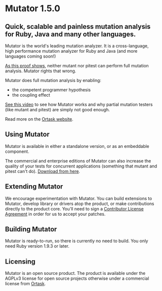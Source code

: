 Mutator 1.5.0
==========================================

Quick, scalable and painless mutation analysis for Ruby, Java and many other languages.
------

Mutator is the world's leading mutation analyzer. It is a cross-language, high performance mutation analyzer for Ruby and Java (and more languages coming soon!)

[As this proof shows](https://gist.github.com/louismrose/11849546efd8cf496fc2#comment-1261635), neither mutant nor pitest can perform full mutation analysis. Mutator rights that wrong.

Mutator does full mutation analysis by enabling:
- the competent programmer hypothesis
- the coupling effect

[See this video](http://www.confreaks.com/videos/3274-mwrc-re-thinking-regression-testing) to see how Mutator works and why partial mutation testers (like mutant and pitest) are simply not good enough.

Read more on the [Ortask website](http://ortask.com/mutator/).



Using Mutator
-----------

Mutator is available in either a standalone version, or as an embeddable component. 

The commercial and enterprise editions of Mutator can also increase the quality of your tests for concurrent applications (something that mutant and pitest can't do). [Download from here](http://ortask.com/mutator/).

 

Extending Mutator
---------------

We encourage experimentation with Mutator. You can build extensions to Mutator, develop library or drivers atop the product, or make contributions directly to the product core. You'll need to sign a [Contributor License Agreement](http://ortask.com/ortask-cla/) in order for us to accept your patches.


Building Mutator
--------------

Mutator is ready-to-run, so there is currently no need to build. You only need Ruby version 1.9.3 or later.


Licensing
---------

Mutator is an open source product. The product is available under the AGPLv3 license for open source projects otherwise under a commercial license from [Ortask](http://ortask.com/pricing-ortask-mutator/).

